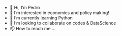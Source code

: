 - 👋 Hi, I’m Pedro
- 👀 I’m interested in economics and policy making!
- 🌱 I’m currently learning Python
- 💞️ I’m looking to collaborate on codes & DataScience
- 📫 How to reach me ...

<!---
pedrom071/pedrom071 is a ✨ special ✨ repository because its `README.md` (this file) appears on your GitHub profile.
You can click the Preview link to take a look at your changes.
--->
